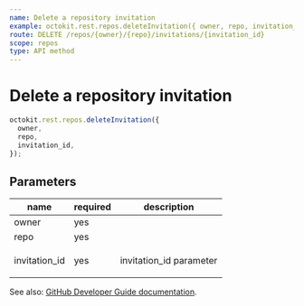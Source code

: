 ```yaml
---
name: Delete a repository invitation
example: octokit.rest.repos.deleteInvitation({ owner, repo, invitation_id })
route: DELETE /repos/{owner}/{repo}/invitations/{invitation_id}
scope: repos
type: API method
---
```


# Delete a repository invitation

```js
octokit.rest.repos.deleteInvitation({
  owner,
  repo,
  invitation_id,
});
```

## Parameters

<table>
  <thead>
    <tr>
      <th>name</th>
      <th>required</th>
      <th>description</th>
    </tr>
  </thead>
  <tbody>
    <tr><td>owner</td><td>yes</td><td>

</td></tr>
<tr><td>repo</td><td>yes</td><td>

</td></tr>
<tr><td>invitation_id</td><td>yes</td><td>

invitation_id parameter

</td></tr>
  </tbody>
</table>

See also: [GitHub Developer Guide documentation](https://docs.github.com/rest/reference/repos#delete-a-repository-invitation).
